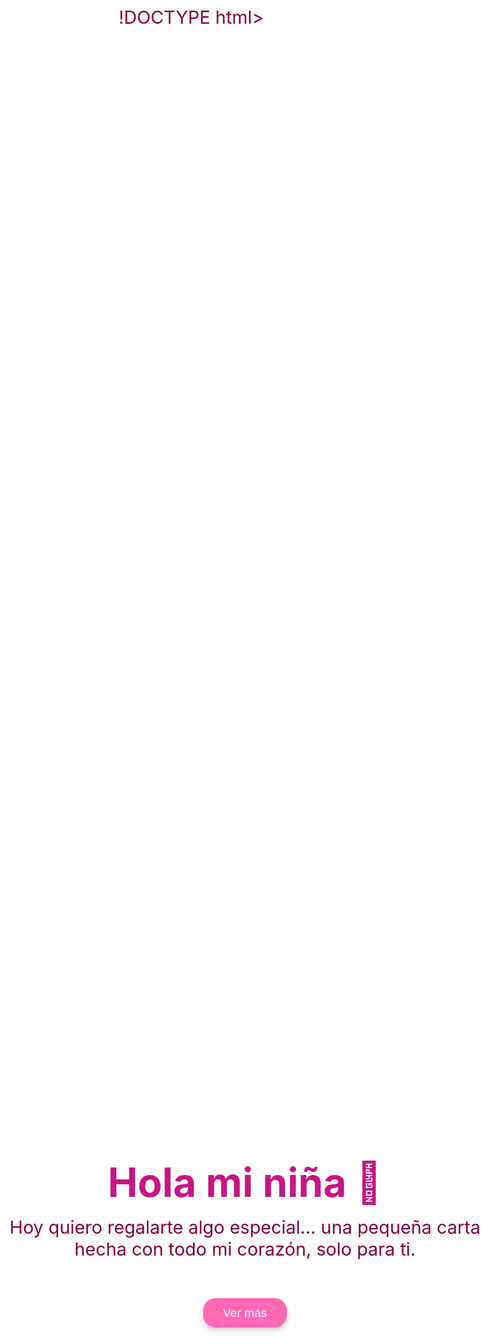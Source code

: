 !DOCTYPE html>
<html lang="es">
<head>
  <meta charset="UTF-8" />
  <meta name="viewport" content="width=device-width, initial-scale=1.0"/>
  <title>Para Mi Amor 💖</title>
  <link href="https://fonts.googleapis.com/css2?family=Great+Vibes&display=swap" rel="stylesheet">
  <style>
    * {
      margin: 0;
      padding: 0;
      box-sizing: border-box;
    }

    html, body {
      height: 100%;
      font-family: 'Great Vibes', cursive;
      background: linear-gradient(135deg, #ffc0cb, #ffe4e1);
      overflow: hidden;
    }

    .page {
      width: 100vw;
      height: 100vh;
      position: absolute;
      top: 0;
      left: 100vw;
      display: flex;
      flex-direction: column;
      justify-content: center;
      align-items: center;
      text-align: center;
      padding: 5vw;
      transition: left 1s ease-in-out;
    }

    .page.active {
      left: 0;
    }

    h1 {
      font-size: 10vw;
      color: #c71585;
      text-shadow: 2px 2px 5px #fff;
    }

    p {
      font-size: 4.5vw;
      color: #800040;
      max-width: 90%;
      margin-top: 1rem;
    }

    button {
      margin-top: 2rem;
      padding: 0.8rem 2rem;
      font-size: 1rem;
      background: #ff69b4;
      color: white;
      border: none;
      border-radius: 20px;
      cursor: pointer;
      box-shadow: 0 4px 10px rgba(0,0,0,0.2);
      transition: background 0.3s;
    }

    button:hover {
      background: #ff1493;
    }

    .heart {
      position: absolute;
      width: 20px;
      height: 20px;
      background: red;
      transform: rotate(45deg);
      animation: float 10s infinite ease-in;
      opacity: 0.6;
    }

    .heart::before, .heart::after {
      content: '';
      position: absolute;
      width: 20px;
      height: 20px;
      background: red;
      border-radius: 50%;
    }

    .heart::before {
      top: -10px;
      left: 0;
    }

    .heart::after {
      top: 0;
      left: -10px;
    }

    @keyframes float {
      0% {
        transform: translateY(100vh) rotate(45deg);
      }
      100% {
        transform: translateY(-10vh) rotate(45deg);
      }
    }

    @media (min-width: 768px) {
      h1 {
        font-size: 4rem;
      }

      p {
        font-size: 1.8rem;
      }

      button {
        font-size: 1.2rem;
      }
    }
  </style>
</head>
<body>

  <div class="page active" id="page1">
    <h1>Hola mi niña 💌</h1>
    <p>Hoy quiero regalarte algo especial… una pequeña carta hecha con todo mi corazón, solo para ti.</p>
    <button onclick="nextPage()">Ver más</button>
  </div>

  <div class="page" id="page2">
    <h1>Gracias por existir 💖</h1>
    <p>Gracias por hacerme feliz, por aguantarme y simplemente gracias por aparecer en mi vida, me encantas como eres, me encanta tu forma de ser, me encantan tus defectos que te hacen una persona tan especial y única, me encanta tu sonrisa, me encantan esos ojitos tan hermosos que tienes, pero más me encantas tú, eres tú la que me vuelve loco cada día y gracias por escogerme cada día.❤‍🩹💞</p>
    <button onclick="nextPage()">Siguiente</button>
  </div>

  <div class="page" id="page3">
    <h1>Siempre juntos 💘</h1>
    <p>No miento cuando enserio te digo que te amo, eres esa niña que tanto deseaba que llegara y quiero verte triunfar porque sé lo mucho que te esfuerzas para salir adelante. Estoy orgulloso de ti. Soy tu gran admirador y tu fan número 1. Prometo cuidarte, respetarte y hacerte sentir amada todos los días de nuestras vidas. Eres mi todo.🖤</p>
    <button onclick="nextPage()">Última</button>
  </div>

  <div class="page" id="page4">
    <h1>Te amo 💞</h1>
    <p>Siempre te amaré, más allá del tiempo y de la vida. Gracias por ser tú. A mi corazón le agrada estar contigo, eres su lugar favorito. Quiero que seas mi último amor. Nunca olvides que este loco te ama inefablemente y mi amor por ti es sempiterno. TE AMO❤.</p>
    <button onclick="restart()">Volver a leer</button>
  </div>

  <script>
    const totalHearts = 35;
    for (let i = 0; i < totalHearts; i++) {
      const heart = document.createElement('div');
      heart.className = 'heart';
      heart.style.left = Math.random() * 100 + 'vw';
      heart.style.animationDuration = (5 + Math.random() * 5) + 's';
      heart.style.opacity = Math.random();
      document.body.appendChild(heart);
    }

    let currentPage = 1;
    function nextPage() {
      document.getElementById(page${currentPage}).classList.remove('active');
      currentPage++;
      document.getElementById(page${currentPage}).classList.add('active');
    }

    function restart() {
      document.getElementById(page${currentPage}).classList.remove('active');
      currentPage = 1;
      document.getElementById(page${currentPage}).classList.add('active');
    }
  </script>
</body>
</html>
